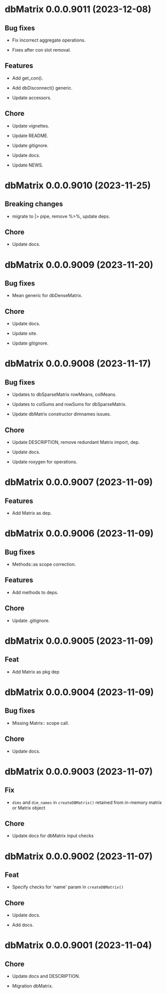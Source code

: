<!-- NEWS.md is maintained by https://fledge.cynkra.com, contributors should not edit this file -->

# dbMatrix 0.0.0.9011 (2023-12-08)

## Bug fixes

- Fix incorrect aggregate operations.

- Fixes after con slot removal.

## Features

- Add get_con().

- Add dbDisconnect() generic.

- Update accessors.

## Chore

- Update vignettes.

- Update README.

- Update gitignore.

- Update docs.

- Update NEWS.


# dbMatrix 0.0.0.9010 (2023-11-25)

## Breaking changes

- migrate to |> pipe, remove %>%, update deps.

## Chore

- Update docs.


<!-- NEWS.md is maintained by https://fledge.cynkra.com, contributors should not edit this file -->

# dbMatrix 0.0.0.9009 (2023-11-20)

## Bug fixes

- Mean generic for dbDenseMatrix.

## Chore

- Update docs.

- Update site.

- Update gitignore.


# dbMatrix 0.0.0.9008 (2023-11-17)

## Bug fixes

- Updates to dbSparseMatrix rowMeans, colMeans.

- Updates to colSums and rowSums for dbSparseMatrix.

- Update dbMatrix constructor dimnames issues.

## Chore

- Update DESCRIPTION, remove redundant Matrix import, dep.

- Update docs.

- Update roxygen for operations.


# dbMatrix 0.0.0.9007 (2023-11-09)

## Features

- Add Matrix as dep.


# dbMatrix 0.0.0.9006 (2023-11-09)

## Bug fixes

- Methods::as scope correction.

## Features

- Add methods to deps.

## Chore

- Update .gitignore.

# dbMatrix 0.0.0.9005 (2023-11-09)

## Feat

- Add Matrix as pkg dep


# dbMatrix 0.0.0.9004 (2023-11-09)

## Bug fixes

- Missing Matrix:: scope call.

## Chore

- Update docs.

# dbMatrix 0.0.0.9003 (2023-11-07)

## Fix

- `dims` and `dim_names` in `createDBMatrix()` retained from in-memory matrix or Matrix object

## Chore

- Update docs for dbMatrix input checks

# dbMatrix 0.0.0.9002 (2023-11-07)

## Feat
- Specify checks for 'name' param in `createDBMatrix()`

## Chore

- Update docs.

- Add docs.


# dbMatrix 0.0.0.9001 (2023-11-04)

## Chore

- Update docs and DESCRIPTION.

- Migration dbMatrix.
